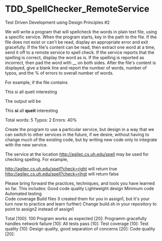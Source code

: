 # TDD_SpellChecker_RemoteService
Test Driven Development using Design Principles #2


We will write a program that will spellcheck the words in plain text file, using a specific service. When the program starts, key in the path to the file. If the file does not exist or can't be read, display an appropriate error and exit gracefully. If the file's content can be read, then extract one word at a time, send it off to a remote service to spell check. If the service reports that the spelling is correct, display the word as is. If the spelling is reported as incorrect, then pad the word with __ on both sides. After the file's content is displayed, give a blank line and report the number of words, number of typos, and the % of errors to overall number of words.

For example, if the file contains

This si all queit interesting

The output will be

This __si__ all __queit__ interesting

Total words: 5
Typos: 2
Errors: 40%


Create the program to use a particular service, but design in a way that we can switch to other services in the future, if we desire, 
without having to change much of the existing code, but by writing new code only to integrate with the new service.

The service at the location http://agilec.cs.uh.edu/spell may be used for checking spelling. For example, 

http://agilec.cs.uh.edu/spell?check=right will return true
http://agilec.cs.uh.edu/spell?check=rihgt will return false

Please bring forward the practices, techniques, and tools you have learned so far. This includes: 
Good code quality
Lightweight design
Minimum code
Automated testing                                                         
Code coverage
Build files (I created them for you in assign1, but it's your turn now to practice and learn further)
Change build.sh in your repository to point to assign2 instead of assign1

Total [100]: 100
Program works as expected [20]: 
Programm gracefully handles network failure [10]: 
All tests pass [10]:
Test coverage [10]:
Test quality [10]:
Design quality, good separation of concerns [20]: 
Code quality [20]:

